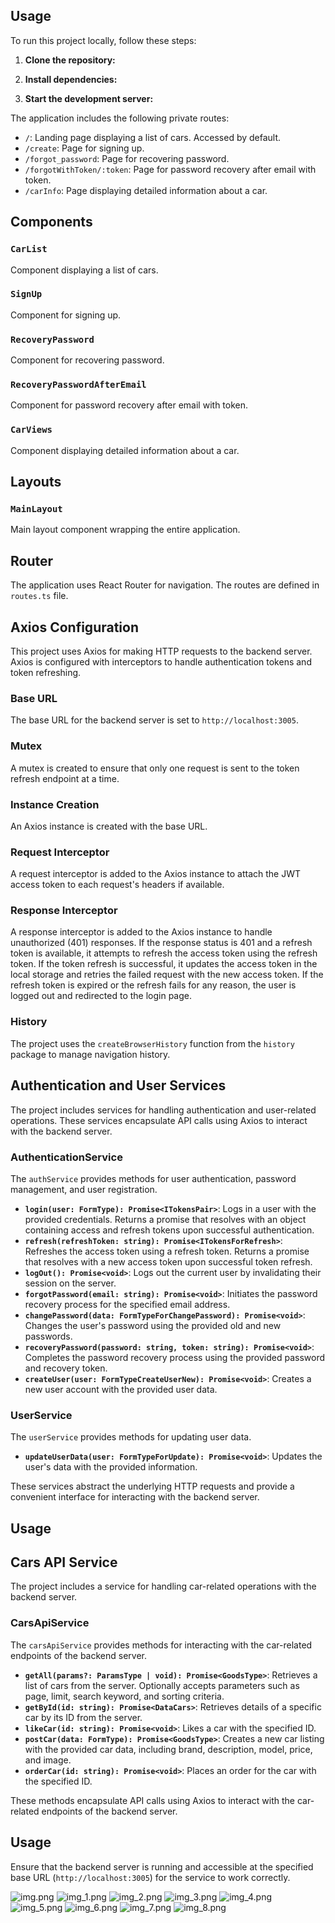 ## Usage

To run this project locally, follow these steps:

1. **Clone the repository:**

2. **Install dependencies:**
3. **Start the development server:**


The application includes the following private routes:

- `/`: Landing page displaying a list of cars. Accessed by default.
- `/create`: Page for signing up.
- `/forgot_password`: Page for recovering password.
- `/forgotWithToken/:token`: Page for password recovery after email with token.
- `/carInfo`: Page displaying detailed information about a car.

## Components

### `CarList`

Component displaying a list of cars.

### `SignUp`

Component for signing up.

### `RecoveryPassword`

Component for recovering password.

### `RecoveryPasswordAfterEmail`

Component for password recovery after email with token.

### `CarViews`

Component displaying detailed information about a car.

## Layouts

### `MainLayout`

Main layout component wrapping the entire application.
## Router

The application uses React Router for navigation. The routes are defined in `routes.ts` file.

## Axios Configuration

This project uses Axios for making HTTP requests to the backend server. Axios is configured with interceptors to handle authentication tokens and token refreshing.

### Base URL

The base URL for the backend server is set to `http://localhost:3005`.

### Mutex

A mutex is created to ensure that only one request is sent to the token refresh endpoint at a time.

### Instance Creation

An Axios instance is created with the base URL.

### Request Interceptor

A request interceptor is added to the Axios instance to attach the JWT access token to each request's headers if available.

### Response Interceptor

A response interceptor is added to the Axios instance to handle unauthorized (401) responses. If the response status is 401 and a refresh token is available, it attempts to refresh the access token using the refresh token. If the token refresh is successful, it updates the access token in the local storage and retries the failed request with the new access token. If the refresh token is expired or the refresh fails for any reason, the user is logged out and redirected to the login page.

### History

The project uses the `createBrowserHistory` function from the `history` package to manage navigation history.


## Authentication and User Services

The project includes services for handling authentication and user-related operations. These services encapsulate API calls using Axios to interact with the backend server.

### AuthenticationService

The `authService` provides methods for user authentication, password management, and user registration.

- **`login(user: FormType): Promise<ITokensPair>`**: Logs in a user with the provided credentials. Returns a promise that resolves with an object containing access and refresh tokens upon successful authentication.
- **`refresh(refreshToken: string): Promise<ITokensForRefresh>`**: Refreshes the access token using a refresh token. Returns a promise that resolves with a new access token upon successful token refresh.
- **`logOut(): Promise<void>`**: Logs out the current user by invalidating their session on the server.
- **`forgotPassword(email: string): Promise<void>`**: Initiates the password recovery process for the specified email address.
- **`changePassword(data: FormTypeForChangePassword): Promise<void>`**: Changes the user's password using the provided old and new passwords.
- **`recoveryPassword(password: string, token: string): Promise<void>`**: Completes the password recovery process using the provided password and recovery token.
- **`createUser(user: FormTypeCreateUserNew): Promise<void>`**: Creates a new user account with the provided user data.

### UserService

The `userService` provides methods for updating user data.

- **`updateUserData(user: FormTypeForUpdate): Promise<void>`**: Updates the user's data with the provided information.

These services abstract the underlying HTTP requests and provide a convenient interface for interacting with the backend server.

## Usage
## Cars API Service

The project includes a service for handling car-related operations with the backend server.

### CarsApiService

The `carsApiService` provides methods for interacting with the car-related endpoints of the backend server.

- **`getAll(params?: ParamsType | void): Promise<GoodsType>`**: Retrieves a list of cars from the server. Optionally accepts parameters such as page, limit, search keyword, and sorting criteria.
- **`getById(id: string): Promise<DataCars>`**: Retrieves details of a specific car by its ID from the server.
- **`likeCar(id: string): Promise<void>`**: Likes a car with the specified ID.
- **`postCar(data: FormType): Promise<GoodsType>`**: Creates a new car listing with the provided car data, including brand, description, model, price, and image.
- **`orderCar(id: string): Promise<void>`**: Places an order for the car with the specified ID.

These methods encapsulate API calls using Axios to interact with the car-related endpoints of the backend server.

## Usage

Ensure that the backend server is running and accessible at the specified base URL (`http://localhost:3005`) for the service to work correctly.








![img.png](img/img.png)
![img_1.png](img/img_1.png)
![img_2.png](img/img_2.png)
![img_3.png](img/img_3.png)
![img_4.png](img/img_4.png)
![img_5.png](img/img_5.png)
![img_6.png](img/img_6.png)
![img_7.png](img/img_7.png)
![img_8.png](img/img_8.png)